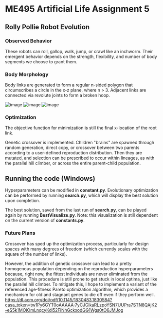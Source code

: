 # ME495 Artificial Life Assignment 5

## Rolly Pollie Robot Evolution

### Observed Behavior
These robots can roll, gallop, walk, jump, or crawl like an inchworm. Their emergent behavior depends on the strength, flexibility, and number of body segments we choose to grant them.

### Body Morphology
Body links are generated to form a regular n-sided polygon that circumscribes a circle in the x-z plane, where n > 3. Adjacent links are connected via revolute joints to form a broken hoop.

![image](https://user-images.githubusercontent.com/101603342/217189662-632b11ae-1e97-4481-87e1-67da8ab06289.png)
![image](https://user-images.githubusercontent.com/101603342/217190168-06b4e4fc-6f38-401d-bac9-9be2336b2b71.png)
![image](https://user-images.githubusercontent.com/101603342/217189928-2e40555a-f464-4b9e-8005-45e99a13abe1.png)

 
### Optimization
The objective function for minimization is still the final x-location of the root link.

Genetic crossover is implemented. Children "brains" are spawned through random generation, direct copy, or crossover between two parents according to a user-defined reproduction distribution. Then they are mutated, and selection can be prescribed to occur within lineages, as with the parallel hill climber, or across the entire parent-child population.

## Running the code (Windows)
Hyperparameters can be modified in **constant.py**.
Evolutionary optimization can be performed by running **search.py**, which will display the best solution upon completion.

The best solution, saved from the last run of **search.py**, can be played again by running **BestVisualize.py**. Note: this visualization is still dependent on the current version of **constants.py**.

### Future Plans
Crossover has sped up the optimization process, particularly for design spaces with many degrees of freedom (which currently scales with the square of the number of links).

However, the addition of genetic crossover can lead to a pretty homogenous population depending on the reproduction hyperparameters because, right now, the fittest individuals are never eliminated from the population. This procedure is still prone to get stuck in local optima, just like the parallel hill climber. To mitigate this, I hope to implement a variant of the referenced age-fitness Pareto optimization algorithm, which provides a mechanism for old and stagnant genes to die off even if they perform well. 
https://dl.acm.org/doi/pdf/10.1145/1830483.1830584?casa_token=tw1Py6GYT0oAAAAA:7yCJGlkaRLzpoYSN7UUPra7STN8QAjK2-eS5k1MOjOmLnqcyKdi52FiNhGckxodGG1Wgs0tO6JMJog


 
